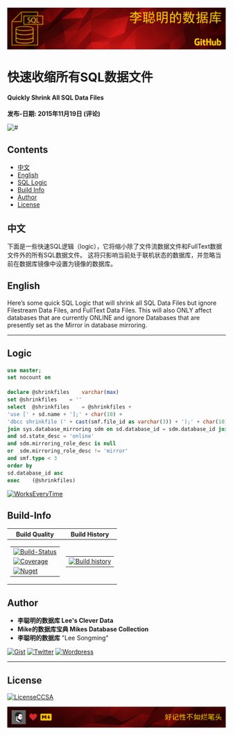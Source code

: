 ![CLEVER DATA GIT REPO](https://raw.githubusercontent.com/LiCongMingDeShujuku/git-resources/master/0-clever-data-github.png "李聪明的数据库")

# 快速收缩所有SQL数据文件
#### Quickly Shrink All SQL Data Files
**发布-日期: 2015年11月19日 (评论)**

![#](images/##############?raw=true "#")

## Contents

- [中文](#中文)
- [English](#English)
- [SQL Logic](#Logic)
- [Build Info](#Build-Info)
- [Author](#Author)
- [License](#License) 


## 中文
下面是一些快速SQL逻辑（logic），它将缩小除了文件流数据文件和FullText数据文件外的所有SQL数据文件。
这将只影响当前处于联机状态的数据库，并忽略当前在数据库镜像中设置为镜像的数据库。

## English
Here’s some quick SQL Logic that will shrink all SQL Data Files but ignore Filestream Data Files, and FullText Data Files.
This will also ONLY affect databases that are currently ONLINE and ignore Databases that are presently set as the Mirror in database mirroring.


---
## Logic
```SQL
use master;
set nocount on
 
declare @shrinkfiles    varchar(max)
set @shrinkfiles    = ''
select  @shrinkfiles    = @shrinkfiles +
'use [' + sd.name + '];' + char(10) +
'dbcc shrinkfile (' + cast(smf.file_id as varchar(3)) + ');' + char(10) from    sys.databases sd
join sys.database_mirroring sdm on sd.database_id = sdm.database_id join sys.master_files smf on sd.database_id = smf.database_id where sd.database_id > 4
and sd.state_desc = 'online'
and sdm.mirroring_role_desc is null
or  sdm.mirroring_role_desc != 'mirror'
and smf.type < 3
order by
sd.database_id asc
exec    (@shrinkfiles)


```



[![WorksEveryTime](https://forthebadge.com/images/badges/60-percent-of-the-time-works-every-time.svg)](https://shitday.de/)

## Build-Info

| Build Quality | Build History |
|--|--|
|<table><tr><td>[![Build-Status](https://ci.appveyor.com/api/projects/status/pjxh5g91jpbh7t84?svg?style=flat-square)](#)</td></tr><tr><td>[![Coverage](https://coveralls.io/repos/github/tygerbytes/ResourceFitness/badge.svg?style=flat-square)](#)</td></tr><tr><td>[![Nuget](https://img.shields.io/nuget/v/TW.Resfit.Core.svg?style=flat-square)](#)</td></tr></table>|<table><tr><td>[![Build history](https://buildstats.info/appveyor/chart/tygerbytes/resourcefitness)](#)</td></tr></table>|

## Author

- **李聪明的数据库 Lee's Clever Data**
- **Mike的数据库宝典 Mikes Database Collection**
- **李聪明的数据库** "Lee Songming"

[![Gist](https://img.shields.io/badge/Gist-李聪明的数据库-<COLOR>.svg)](https://gist.github.com/congmingshuju)
[![Twitter](https://img.shields.io/badge/Twitter-mike的数据库宝典-<COLOR>.svg)](https://twitter.com/mikesdatawork?lang=en)
[![Wordpress](https://img.shields.io/badge/Wordpress-mike的数据库宝典-<COLOR>.svg)](https://mikesdatawork.wordpress.com/)

---
## License
[![LicenseCCSA](https://img.shields.io/badge/License-CreativeCommonsSA-<COLOR>.svg)](https://creativecommons.org/share-your-work/licensing-types-examples/)

![Lee Songming](https://raw.githubusercontent.com/LiCongMingDeShujuku/git-resources/master/1-clever-data-github.png "李聪明的数据库")

